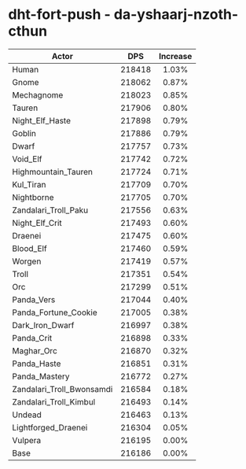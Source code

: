 # dht-fort-push - da-yshaarj-nzoth-cthun
| Actor | DPS | Increase |
|---|:---:|:---:|
|Human|218418|1.03%|
|Gnome|218062|0.87%|
|Mechagnome|218023|0.85%|
|Tauren|217906|0.80%|
|Night_Elf_Haste|217898|0.79%|
|Goblin|217886|0.79%|
|Dwarf|217757|0.73%|
|Void_Elf|217742|0.72%|
|Highmountain_Tauren|217724|0.71%|
|Kul_Tiran|217709|0.70%|
|Nightborne|217705|0.70%|
|Zandalari_Troll_Paku|217556|0.63%|
|Night_Elf_Crit|217493|0.60%|
|Draenei|217475|0.60%|
|Blood_Elf|217460|0.59%|
|Worgen|217419|0.57%|
|Troll|217351|0.54%|
|Orc|217299|0.51%|
|Panda_Vers|217044|0.40%|
|Panda_Fortune_Cookie|217005|0.38%|
|Dark_Iron_Dwarf|216997|0.38%|
|Panda_Crit|216898|0.33%|
|Maghar_Orc|216870|0.32%|
|Panda_Haste|216851|0.31%|
|Panda_Mastery|216772|0.27%|
|Zandalari_Troll_Bwonsamdi|216584|0.18%|
|Zandalari_Troll_Kimbul|216493|0.14%|
|Undead|216463|0.13%|
|Lightforged_Draenei|216304|0.05%|
|Vulpera|216195|0.00%|
|Base|216186|0.00%|
